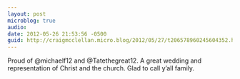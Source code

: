```yaml
---
layout: post
microblog: true
audio: 
date: 2012-05-26 21:53:56 -0500
guid: http://craigmcclellan.micro.blog/2012/05/27/t206578960245604352.html
---
```

Proud of @michaelf12 and @Tatethegreat12. A great wedding and representation of Christ and the church. Glad to call y’all family.
